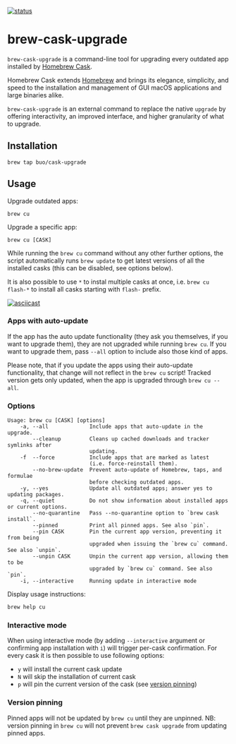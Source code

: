 [![status](https://travis-ci.org/buo/homebrew-cask-upgrade.svg?branch=master)](https://travis-ci.org/buo/homebrew-cask-upgrade)

# brew-cask-upgrade

`brew-cask-upgrade` is a command-line tool for upgrading every outdated app
installed by [Homebrew Cask](https://caskroom.github.io).

Homebrew Cask extends [Homebrew](http://brew.sh) and brings its elegance, simplicity, and speed to the installation and management of GUI macOS applications and large binaries alike.

`brew-cask-upgrade` is an external command to replace the native `upgrade` by offering interactivity, an improved interface, and higher granularity of what to upgrade.

## Installation

```
brew tap buo/cask-upgrade
```

## Usage

Upgrade outdated apps:

```
brew cu
```

Upgrade a specific app:

```
brew cu [CASK]
```

While running the `brew cu` command without any other further options, the script automatically runs `brew update` to get
latest versions of all the installed casks (this can be disabled, see options below).

It is also possible to use `*` to instal multiple casks at once, i.e. `brew cu flash-*` to install all casks starting with `flash-` prefix.

[![asciicast](https://asciinema.org/a/DlXUmiFFVnDhIDe2tCGo3ecLW.png)](https://asciinema.org/a/DlXUmiFFVnDhIDe2tCGo3ecLW)

### Apps with auto-update

If the app has the auto update functionality (they ask you themselves, if you want to upgrade them), they are not
upgraded while running `brew cu`. If you want to upgrade them, pass `--all` option to include also those kind of apps.

Please note, that if you update the apps using their auto-update functionality, that change will not reflect in the
`brew cu` script! Tracked version gets only updated, when the app is upgraded through `brew cu --all`.

### Options

```
Usage: brew cu [CASK] [options]
    -a, --all             Include apps that auto-update in the upgrade.
        --cleanup         Cleans up cached downloads and tracker symlinks after
                          updating.
    -f  --force           Include apps that are marked as latest
                          (i.e. force-reinstall them).
        --no-brew-update  Prevent auto-update of Homebrew, taps, and formulae
                          before checking outdated apps.
    -y, --yes             Update all outdated apps; answer yes to updating packages.
    -q, --quiet           Do not show information about installed apps or current options.
        --no-quarantine   Pass --no-quarantine option to `brew cask install`.
        --pinned          Print all pinned apps. See also `pin`.
        --pin CASK        Pin the current app version, preventing it from being 
                          upgraded when issuing the `brew cu` command. See also `unpin`.
        --unpin CASK      Unpin the current app version, allowing them to be 
                          upgraded by `brew cu` command. See also `pin`.
    -i, --interactive     Running update in interactive mode    
```

Display usage instructions:
```sh
brew help cu
```

### Interactive mode

When using interactive mode (by adding `--interactive` argument or confirming app installation with `i`) will trigger per-cask confirmation.
For every cask it is then possible to use following options:
- `y` will install the current cask update
- `N` will skip the installation of current cask
- `p` will pin the current version of the cask (see [version pinning](#version-pinning))

### Version pinning

Pinned apps will not be updated by `brew cu` until they are unpinned.
NB: version pinning in `brew cu` will not prevent `brew cask upgrade` from updating pinned apps.
